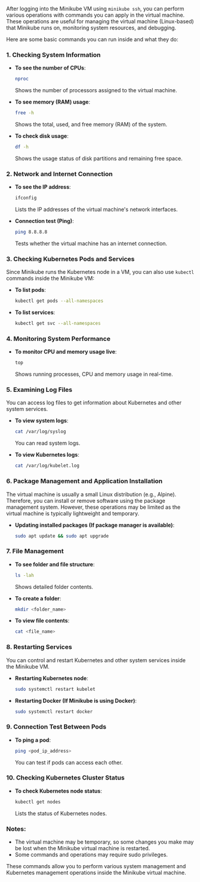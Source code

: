 After logging into the Minikube VM using `minikube ssh`, you can perform various operations with commands you can apply in the virtual machine. These operations are useful for managing the virtual machine (Linux-based) that Minikube runs on, monitoring system resources, and debugging.

Here are some basic commands you can run inside and what they do:

### 1. **Checking System Information**
- **To see the number of CPUs**: 
  ```bash
  nproc
  ```
  Shows the number of processors assigned to the virtual machine.
  
- **To see memory (RAM) usage**:
  ```bash
  free -h
  ```
  Shows the total, used, and free memory (RAM) of the system.

- **To check disk usage**:
  ```bash
  df -h
  ```
  Shows the usage status of disk partitions and remaining free space.

### 2. **Network and Internet Connection**
- **To see the IP address**:
  ```bash
  ifconfig
  ```
  Lists the IP addresses of the virtual machine's network interfaces.

- **Connection test (Ping)**:
  ```bash
  ping 8.8.8.8
  ```
  Tests whether the virtual machine has an internet connection.

### 3. **Checking Kubernetes Pods and Services**
Since Minikube runs the Kubernetes node in a VM, you can also use `kubectl` commands inside the Minikube VM:

- **To list pods**:
  ```bash
  kubectl get pods --all-namespaces
  ```

- **To list services**:
  ```bash
  kubectl get svc --all-namespaces
  ```

### 4. **Monitoring System Performance**
- **To monitor CPU and memory usage live**:
  ```bash
  top
  ```
  Shows running processes, CPU and memory usage in real-time.

### 5. **Examining Log Files**
You can access log files to get information about Kubernetes and other system services.

- **To view system logs**:
  ```bash
  cat /var/log/syslog
  ```
  You can read system logs.

- **To view Kubernetes logs**:
  ```bash
  cat /var/log/kubelet.log
  ```

### 6. **Package Management and Application Installation**
The virtual machine is usually a small Linux distribution (e.g., Alpine). Therefore, you can install or remove software using the package management system. However, these operations may be limited as the virtual machine is typically lightweight and temporary.

- **Updating installed packages (If package manager is available)**:
  ```bash
  sudo apt update && sudo apt upgrade
  ```

### 7. **File Management**
- **To see folder and file structure**:
  ```bash
  ls -lah
  ```
  Shows detailed folder contents.

- **To create a folder**:
  ```bash
  mkdir <folder_name>
  ```

- **To view file contents**:
  ```bash
  cat <file_name>
  ```

### 8. **Restarting Services**
You can control and restart Kubernetes and other system services inside the Minikube VM.

- **Restarting Kubernetes node**:
  ```bash
  sudo systemctl restart kubelet
  ```

- **Restarting Docker (If Minikube is using Docker)**:
  ```bash
  sudo systemctl restart docker
  ```

### 9. **Connection Test Between Pods**
- **To ping a pod**:
  ```bash
  ping <pod_ip_address>
  ```
  You can test if pods can access each other.

### 10. **Checking Kubernetes Cluster Status**
- **To check Kubernetes node status**:
  ```bash
  kubectl get nodes
  ```
  Lists the status of Kubernetes nodes.

### Notes:
- The virtual machine may be temporary, so some changes you make may be lost when the Minikube virtual machine is restarted.
- Some commands and operations may require sudo privileges.

These commands allow you to perform various system management and Kubernetes management operations inside the Minikube virtual machine.